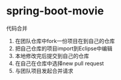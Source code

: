 # spring-boot-movie
代码合并

1. 在团队仓库中fork一份项目在到自己的仓库
2. 把自己仓库的项目import到Eclipse中编辑
3. 本地修改完后提交到自己的仓库
4. 在自己在仓库中选择new pull request
5. 与团队项目发起合并请求
